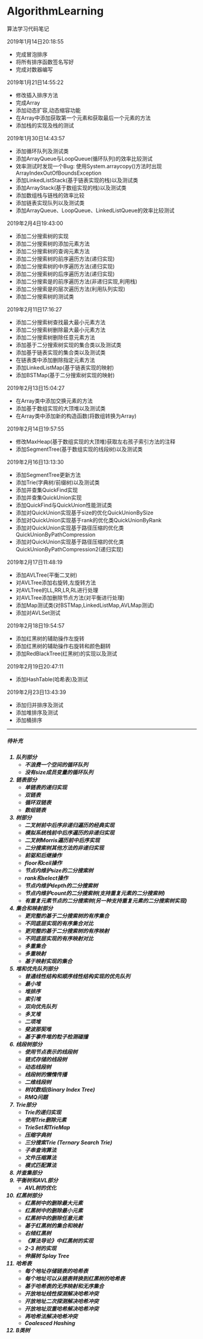 # AlgorithmLearning
算法学习代码笔记

2019年1月14日20:18:55 
* 完成冒泡排序  
* 将所有排序函数签名写好
* 完成对数器编写

2019年1月21日14:55:22
* 修改插入排序方法
* 完成Array
* 添加动态扩容,动态缩容功能
* 在Array中添加获取第一个元素和获取最后一个元素的方法
* 添加栈的实现及栈的测试

2019年1月30日14:43:57
* 添加循环队列及测试类
* 添加ArrayQueue与LoopQueue(循环队列)的效率比较测试
* 效率测试时发现一个Bug: 使用System.arraycopy()方法时出现ArrayIndexOutOfBoundsException
* 添加LinkedListStack(基于链表实现的栈)以及测试类
* 添加ArrayStack(基于数组实现的栈)以及测试类
* 添加数组栈与链栈的效率比较
* 添加链表实现队列以及测试类
* 添加ArrayQueue、LoopQueue、LinkedListQueue的效率比较测试

2019年2月4日19:43:00
* 添加二分搜索树的实现 
* 添加二分搜索树的添加元素方法 
* 添加二分搜索树的查询元素方法 
* 添加二分搜索树的前序遍历方法(递归实现) 
* 添加二分搜索树的中序遍历方法(递归实现) 
* 添加二分搜索树的后序遍历方法(递归实现) 
* 添加二分搜索是的前序遍历方法(非递归实现,利用栈)
* 添加二分搜索是的层次遍历方法(利用队列实现)
* 添加二分搜索树的测试类

2019年2月11日17:16:27
* 添加二分搜索树查找最大最小元素方法
* 添加二分搜索树删除最大最小元素方法
* 添加二分搜索树删除任意元素方法
* 添加基于二分搜索树实现的集合类以及测试类
* 添加基于链表实现的集合类以及测试类
* 在链表类中添加删除指定元素方法
* 添加LinkedListMap(基于链表实现的映射)
* 添加BSTMap(基于二分搜索树实现的映射)

2019年2月13日15:04:27
* 在Array类中添加交换元素的方法
* 添加基于数组实现的大顶堆以及测试类
* 在Array类中添加新的构造函数(将数组转换为Array)

2019年2月14日19:57:55
* 修改MaxHeap(基于数组实现的大顶堆)获取左右孩子索引方法的注释
* 添加SegmentTree(基于数组实现的线段树)以及测试类

2019年2月16日13:13:30
* 添加SegmentTree更新方法
* 添加Trie(字典树/前缀树)以及测试类
* 添加并查集QuickFind实现
* 添加并查集QuickUnion实现
* 添加QuickFind与QuickUnion性能测试类
* 添加对QuickUnion实现基于size的优化QuickUnionBySize
* 添加对QuickUnion实现基于rank的优化类QuickUnionByRank
* 添加对QuickUnion实现基于路径压缩的优化类QuickUnionByPathCompression
* 添加对QuickUnion实现基于路径压缩的优化类QuickUnionByPathCompression2(递归实现)

2019年2月17日11:48:19
* 添加AVLTree(平衡二叉树)
* 对AVLTree添加右旋转,左旋转方法
* 对AVLTree的LL,RR,LR,RL进行处理
* 对AVLTree添加删除节点方法(对平衡进行处理)
* 添加Map测试类(对BSTMap,LinkedListMap,AVLMap测试)
* 添加对AVLSet测试

2019年2月18日19:54:57
* 添加红黑树的辅助操作左旋转
* 添加红黑树的辅助操作右旋转和颜色翻转
* 添加RedBlackTree(红黑树)的实现以及测试

2019年2月19日20:47:11
* 添加HashTable(哈希表)及测试

2019年2月23日13:43:39
* 添加归并排序及测试
* 添加堆排序及测试
* 添加桶排序
----
<h5>待补充<h5>

1. 队列部分
    * 不浪费一个空间的循环队列
    * 没有size成员变量的循环队列
2. 链表部分
    * 单链表的递归实现
    * 双链表
    * 循环双链表
    * 数组链表
3. 树部分
    * 二叉树前中后序非递归遍历的经典实现
    * 模拟系统栈前中后序遍历的非递归实现
    * 二叉树Morris遍历前中后序实现
    * 二分搜索树其他方法的非递归实现
    * 前驱和后继操作
    * floor和ceil操作
    * 节点内维护size的二分搜索树
    * rank和select操作
    * 节点内维护depth的二分搜索树
    * 节点内维护count的二分搜索树(支持重复元素的二分搜索树)
    * 有重复元素节点的二分搜索树(另一种支持重复元素的二分搜索树实现)
4. 集合和映射部分
    * 更完整的基于二分搜索树的有序集合
    * 不同底层实现的有序集合对比
    * 更完整的基于二分搜索树的有序映射
    * 不同底层实现的有序映射对比
    * 多重集合
    * 多重映射
    * 基于映射实现的集合
5. 堆和优先队列部分
    * 普通线性结构和顺序线性结构实现的优先队列
    * 最小堆
    * 堆排序
    * 索引堆
    * 双向优先队列
    * 多叉堆
    * 二项堆
    * 斐波那契堆
    * 基于事件堆的粒子检测碰撞
6. 线段树部分
    * 使用节点表示的线段树
    * 链式存储的线段树
    * 动态线段树
    * 线段树的懒惰传播
    * 二维线段树
    * 树状数组(Binary Index Tree)
    * RMQ问题
7. Trie部分
    * Trie的递归实现
    * 使用Trie删除元素
    * TrieSet和TrieMap
    * 压缩字典树
    * 三分搜索Trie (Ternary Search Trie)
    * 子串查询算法
    * 文件压缩算法
    * 模式匹配算法
8. 并查集部分
9. 平衡树和AVL部分
    * AVL树的优化
10. 红黑树部分
    * 红黑树中的删除最大元素
    * 红黑树中的删除最小元素
    * 红黑树中的删除任意元素
    * 基于红黑树的集合和映射
    * 右倾红黑树
    * 《算法导论》中红黑树的实现
    * 2-3 树的实现
    * 伸展树 Splay Tree
11. 哈希表
    * 每个地址存储链表的哈希表
    * 每个地址可以从链表转换到红黑树的哈希表
    * 基于哈希表的无序映射和无序集合
    * 开放地址线性探测解决哈希冲突
    * 开放地址二次探测解决哈希冲突
    * 开放地址双重哈希解决哈希冲突
    * 再哈希法解决哈希冲突
    * Coalesced Hashing
12. B类树

